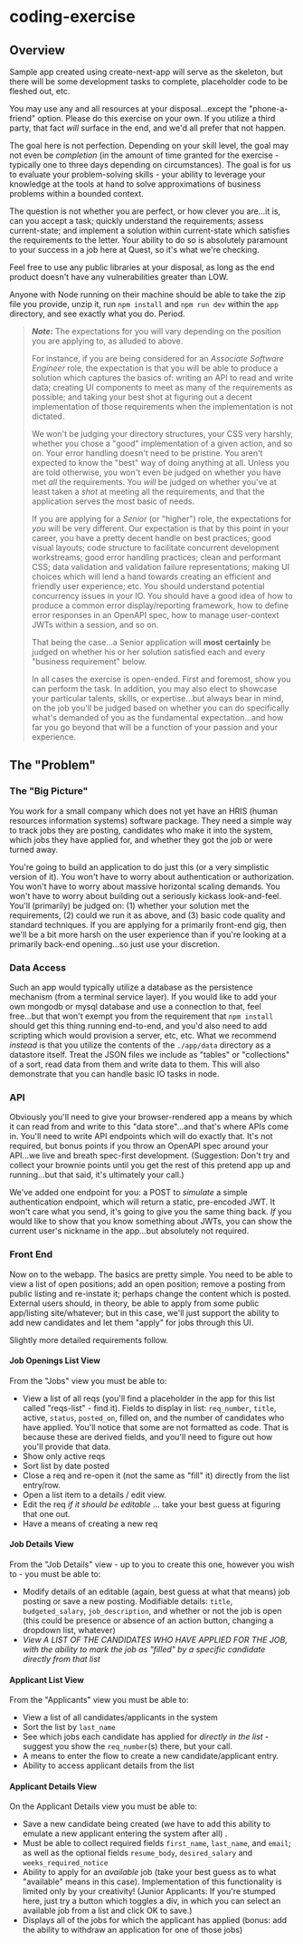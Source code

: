 # coding-exercise
## Overview
Sample app created using create-next-app will serve as the skeleton, but there will be some development tasks to complete, placeholder code to be fleshed out, etc.

You may use any and all resources at your disposal...except the "phone-a-friend" option.  Please do this exercise on your own.  If you utilize a third party, that fact _will_ surface in the end, and we'd all prefer that not happen.

The goal here is not perfection.  Depending on your skill level, the goal may not even be _completion_ (in the amount of time granted for the exercise - typically one to three days depending on circumstances).  The goal is for us to evaluate your problem-solving skills - your ability to leverage your knowledge at the tools at hand to solve approximations of business problems within a bounded context.  

The question is not whether you are perfect, or how clever you are...it is, can you accept a task; quickly understand the requirements; assess current-state; and implement a solution within current-state which satisfies the requirements to the letter.  Your ability to do so is absolutely paramount to your success in a job here at Quest, so it's what we're checking.

Feel free to use any public libraries at your disposal, as long as the end product doesn't have any vulnerabilities greater than LOW.

Anyone with Node running on their machine should be able to take the zip file you provide, unzip it, run `npm install` and `npm run dev` within the `app` directory, and see exactly what you do.  Period.

> **_Note_:**
> The expectations for you will vary depending on the position you are applying to, as alluded to above.
>
> For instance, if you are being considered for an *Associate Software Engineer* role, the expectation is that you will be able to produce a solution which captures the basics of: writing an API to read and write data; creating UI components to meet as many of the requirements as possible; and taking your best shot at figuring out a decent implementation of those requirements when the implementation is not dictated.  
> 
> We won't be judging your directory structures, your CSS very harshly, whether you chose a "good" implementation of a given action, and so on.  Your error handling doesn't need to be pristine.  You aren't expected to know the "best" way of doing anything at all.  Unless you are told otherwise, you won't even be judged on whether you have met _all_ the requirements.  You _will_ be judged on whether you've at least taken a _shot_ at meeting all the requirements, and that the application serves the most basic of needs.
>
> If you are applying for a *Senior* (or "higher") role, the expectations for _you_ will be very different.  Our expectation is that by this point in your career, you have a pretty decent handle on best practices; good visual layouts; code structure to facilitate concurrent development workstreams; good error handling practices; clean and performant CSS; data validation and validation failure representations; making UI choices which will lend a hand towards creating an efficient and friendly user experience; etc.  You should understand potential concurrency issues in your IO.  You should have a good idea of how to produce a common error display/reporting framework, how to define error responses in an OpenAPI spec, how to manage user-context JWTs within a session, and so on.  
>
> That being the case...a Senior application will **most certainly** be judged on whether his or her solution satisfied each and every "business requirement" below.
>
> In all cases the exercise is open-ended.  First and foremost, show you can perform the task.  In addition, you may also elect to showcase your particular talents, skills, or expertise...but always bear in mind, on the job you'll be judged based on whether you can do specifically what's demanded of you as the fundamental expectation...and how far you go beyond that will be a function of your passion and your experience.

## The "Problem"

### The "Big Picture"
You work for a small company which does not yet have an HRIS (human resources information systems) software package.  They need a simple way to track jobs they are posting, candidates who make it into the system, which jobs they have applied for, and whether they got the job or were turned away.

You're going to build an application to do just this (or a very simplistic version of it).  You won't have to worry about authentication or authorization.  You won't have to worry about massive horizontal scaling demands.  You won't have to worry about building out a seriously kickass look-and-feel.  You'll (primarily) be judged on: (1) whether your solution met the requirements, (2) could we run it as above, and (3) basic code quality and standard techniques.  If you are applying for a primarily front-end gig, then we'll be a bit more harsh on the user experience than if you're looking at a primarily back-end opening...so just use your discretion.

### Data Access
Such an app would typically utilize a database as the persistence mechanism (from a terminal service layer).  If you would like to add your own mongodb or mysql database and use a connection to that, feel free...but that won't exempt you from the requirement that `npm install` should get this thing running end-to-end, and you'd also need to add scripting which would provision a server, etc, etc.  What we recommend _instead_ is that you utilize the contents of the `./app/data` directory as a datastore itself.  Treat the JSON files we include as "tables" or "collections" of a sort, read data from them and write data to them.  This will also demonstrate that you can handle basic IO tasks in node.

### API
Obviously you'll need to give your browser-rendered app a means by which it can read from and write to this "data store"...and that's where APIs come in.  You'll need to write API endpoints which will do exactly that.  It's not required, but bonus points if you throw an OpenAPI spec around your API...we live and breath spec-first development.  (Suggestion: Don't try and collect your brownie points until you get the rest of this pretend app up and running...but that said, it's ultimately your call.)

We've added one endpoint for you: a POST to _simulate_ a simple authentication endpoint, which will return a static, pre-encoded JWT.  It won't care what you send, it's going to give you the same thing back.  *If* you would like to show that you know something about JWTs, you can show the current user's nickname in the app...but absolutely not required.

### Front End
Now on to the webapp.  The basics are pretty simple.  You need to be able to view a list of open positions; add an open position; remove a posting from public listing and re-instate it; perhaps change the content which is posted.  External users should, in theory, be able to apply from some public app/listing site/whatever; but in this case, we'll just support the ability to add new candidates and let them "apply" for jobs through this UI.

Slightly more detailed requirements follow.

#### Job Openings List View
From the "Jobs" view you must be able to:
- View a list of all reqs (you'll find a placeholder in the app for this list called "reqs-list" - find it).  Fields to display in list: `req_number`, `title`, active, `status`, `posted_on`, filled on, and the number of candidates who have applied.  You'll notice that some are not formatted as code.  That is because these are derived fields, and you'll need to figure out how you'll provide that data.
- Show only active reqs
- Sort list by date posted
- Close a req and re-open it (not the same as "fill" it) directly from the list entry/row.
- Open a list item to a details / edit view.
- Edit the req _if it should be editable_ ... take your best guess at figuring that one out.
- Have a means of creating a new req

#### Job Details View
From the "Job Details" view - up to you to create this one, however you wish to - you must be able to:
- Modify details of an editable (again, best guess at what that means) job posting or save a new posting.  Modifiable details: `title`, `budgeted_salary`, `job_description`, and whether or not the job is open (this could be presence or absence of an action button, changing a dropdown list, whatever)
- *View A LIST OF THE CANDIDATES WHO HAVE APPLIED FOR THE JOB, with the ability to mark the job as "filled" by a specific candidate directly from that list*

#### Applicant List View
From the "Applicants" view you must be able to:
- View a list of all candidates/applicants in the system
- Sort the list by `last_name`
- See which jobs each candidate has applied for _directly in the list_ - suggest you show the `req_number`(s) there, but your call.
- A means to enter the flow to create a new candidate/applicant entry.
- Ability to access applicant details from the list

#### Applicant Details View
On the Applicant Details view you must be able to:
- Save a new candidate being created (we have to add this ability to emulate a new applicant entering the system after all) .  
- Must be able to collect required fields `first_name`, `last_name`, and `email`; as well as the optional fields `resume_body`, `desired_salary` and `weeks_required_notice`
- Ability to apply for an _available_ job (take your best guess as to what "available" means in this case).  Implementation of this functionality is limited only by your creativity!  (Junior Applicants: If you're stumped here, just try a button which toggles a div, in which you can select an available job from a list and click OK to save.)
- Displays all of the jobs for which the applicant has applied (bonus: add the ability to withdraw an application for one of those jobs)





